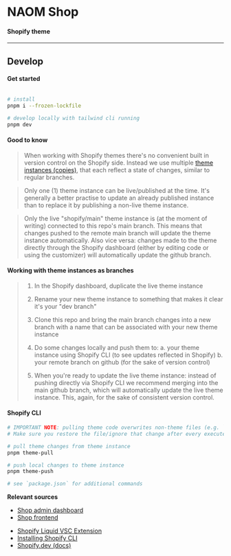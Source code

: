 # NAOM Shop
#### Shopify theme

***
## Develop

#### Get started

```sh

# install
pnpm i --frozen-lockfile

# develop locally with tailwind cli running
pnpm dev
```


#### Good to know

> When working with Shopify themes there's no convenient built in version control on the Shopify side.
> Instead we use multiple [theme instances (copies)](https://admin.shopify.com/store/f7e1c6-47/themes), that each reflect a state of changes, similar to regular branches.

> Only one (1) theme instance can be live/published at the time. 
> It's generally a better practise to update an already published instance than to replace it by publishing a non-live theme instance.

> Only the live "shopify/main" theme instance is (at the moment of writing) connected to this repo's main branch. 
> This means that changes pushed to the remote main branch will update the theme instance automatically. 
> Also vice versa: changes made to the theme directly through the Shopify dashboard (either by editing code or using the customizer) will automatically update the github branch.

#### Working with theme instances as branches
> 1. In the Shopify dashboard, duplicate the live theme instance
>>
> 2. Rename your new theme instance to something that makes it clear it's your "dev branch" 
>>
> 3. Clone this repo and bring the main branch changes into a new branch with a name that can be associated with your new theme instance
>>
> 4. Do some changes locally and push them to:
> a. your theme instance using Shopify CLI (to see updates reflected in Shopify)
> b. your remote branch on github (for the sake of version control)
>>
> 5. When you're ready to update the live theme instance: instead of pushing directly via Shopify CLI we recommend merging into the main github branch, which will automatically update the live theme instance. This, again, for the sake of consistent version control.

#### Shopify CLI
```sh
# IMPORTANT NOTE: pulling theme code overwrites non-theme files (e.g. `package.json`). 
# Make sure you restore the file/ignore that change after every executed pull.

# pull theme changes from theme instance
pnpm theme-pull

# push local changes to theme instance
pnpm theme-push

# see `package.json` for additional commands
```

**Relevant sources**
+ [Shop admin dashboard](https://admin.shopify.com/store/f7e1c6-47)
+ [Shop frontend](https://store.naom.co/)
>
+ [Shopify Liquid VSC Extension](https://marketplace.visualstudio.com/items?itemName=Shopify.theme-check-vscode)
+ [Installing Shopify CLI](https://shopify.dev/docs/themes/tools/cli/install)
+ [Shopify.dev (docs)](https://shopify.dev/docs)